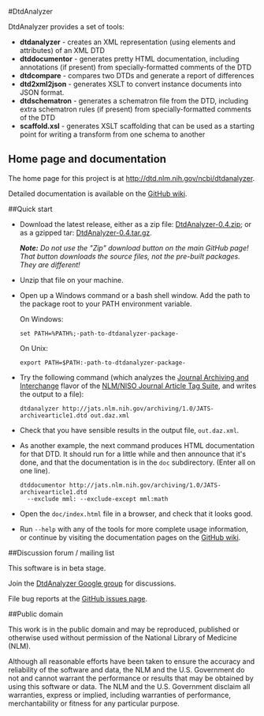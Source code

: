 ﻿#DtdAnalyzer

DtdAnalyzer provides a set of tools:

* **dtdanalyzer** - creates an XML representation (using elements and attributes)
  of an XML DTD
* **dtddocumentor** - generates pretty HTML documentation, including annotations (if
  present) from specially-formatted comments of the DTD
* **dtdcompare** - compares two DTDs and generate a report of differences
* **dtd2xml2json** - generates XSLT to convert instance documents into JSON format.
* **dtdschematron** - generates a schematron file from the DTD, including extra
  schematron rules (if present) from specially-formatted comments of the DTD
* **scaffold.xsl** - generates XSLT scaffolding that can be used as a starting point
  for writing a transform from one schema to another

## Home page and documentation

The home page for this project is at http://dtd.nlm.nih.gov/ncbi/dtdanalyzer.

Detailed documentation is available on the [GitHub
wiki](https://github.com/NCBITools/DtdAnalyzer/wiki).

##Quick start

* Download the latest release, either as a zip file:
  [DtdAnalyzer-0.4.zip](http://dtd.nlm.nih.gov/ncbi/dtdanalyzer/downloads/DtdAnalyzer-0.4.zip);
  or as a gzipped tar:
  [DtdAnalyzer-0.4.tar.gz](http://dtd.nlm.nih.gov/ncbi/dtdanalyzer/downloads/DtdAnalyzer-0.4.tar.gz).

  _**Note:**  Do not use the "Zip" download button on the main GitHub page!
  That button downloads the *source files*, not the pre-built packages.
  They are different!_

* Unzip that file on your machine.

* Open up a Windows command or a bash shell window.  Add the path to the package root
  to your PATH environment variable.

  On Windows:

  ```
  set PATH=%PATH%;-path-to-dtdanalyzer-package-
  ```

  On Unix:

  ```
  export PATH=$PATH:-path-to-dtdanalyzer-package-
  ```

* Try the following command (which analyzes the
  [Journal Archiving and Interchange](http://jats.nlm.nih.gov/archiving/1.0/dtd.html)
  flavor of the [NLM/NISO Journal Article Tag Suite](http://jats.nlm.nih.gov/), and
  writes the output to a file):

  ```
  dtdanalyzer http://jats.nlm.nih.gov/archiving/1.0/JATS-archivearticle1.dtd out.daz.xml
  ```

* Check that you have sensible results in the output file, `out.daz.xml`.

* As another example, the next command produces HTML documentation for that DTD.  It should
  run for a little while and then announce that it's done, and that the documentation is in
  the `doc` subdirectory. (Enter all on one line).

  ```
  dtddocumentor http://jats.nlm.nih.gov/archiving/1.0/JATS-archivearticle1.dtd
    --exclude mml: --exclude-except mml:math
  ```

* Open the `doc/index.html` file in a browser, and check that it looks good.

* Run `--help` with any of the tools for more complete usage information,
  or continue by visiting the documentation pages on the [GitHub
  wiki](https://github.com/NCBITools/DtdAnalyzer/wiki).

##Discussion forum / mailing list

This software is in beta stage.

Join the [DtdAnalyzer Google group](https://groups.google.com/d/forum/dtdanalyzer)
for discussions.

File bug reports at the [GitHub issues page](https://github.com/NCBITools/DtdAnalyzer/issues).

##Public domain

This work is in the public domain and may be reproduced, published or otherwise
used without permission of the National Library of Medicine (NLM).

Although all reasonable efforts have been taken to ensure the accuracy
and reliability of the software and data, the NLM and the U.S.
Government do not and cannot warrant the performance or results that
may be obtained by using this software or data. The NLM and the U.S.
Government disclaim all warranties, express or implied, including
warranties of performance, merchantability or fitness for any
particular purpose.


